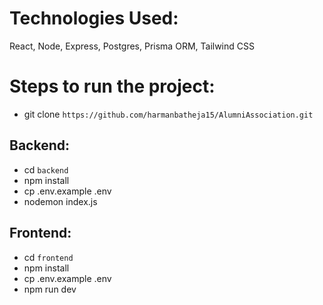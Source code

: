 # Technologies Used:
React, Node, Express, Postgres, Prisma ORM, Tailwind CSS

# Steps to run the project:
- git clone `https://github.com/harmanbatheja15/AlumniAssociation.git`

## Backend:
- cd `backend`
- npm install
- cp .env.example .env
- nodemon index.js

## Frontend:
- cd `frontend`
- npm install
- cp .env.example .env
- npm run dev